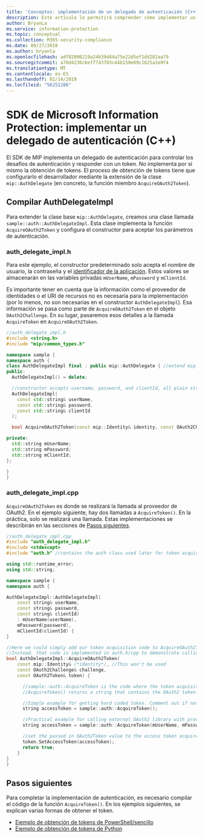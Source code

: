 ```yaml
---
title: 'Conceptos: implementación de un delegado de autenticación (C++)'
description: Este artículo le permitirá comprender cómo implementar un delegado de autenticación en C++.
author: BryanLa
ms.service: information-protection
ms.topic: conceptual
ms.collection: M365-security-compliance
ms.date: 09/27/2018
ms.author: bryanla
ms.openlocfilehash: adf82006219a24b39d44a75e22d5ef1dd282aa79
ms.sourcegitcommit: a78d4236cbeff743703c44b150e69c1625a2e9f4
ms.translationtype: MT
ms.contentlocale: es-ES
ms.lasthandoff: 02/14/2019
ms.locfileid: "56251286"
---
```

# <a name="microsoft-information-protection-sdk---implementing-an-authentication-delegate-c"></a>SDK de Microsoft Information Protection: implementar un delegado de autenticación (C++)

El SDK de MIP implementa un delegado de autenticación para controlar los desafíos de autenticación y responder con un token. No implementa por sí mismo la obtención de tokens. El proceso de obtención de tokens tiene que configurarlo el desarrollador mediante la extensión de la clase `mip::AuthDelegate` (en concreto, la función miembro `AcquireOAuth2Token`).

## <a name="building-authdelegateimpl"></a>Compilar AuthDelegateImpl

Para extender la clase base `mip::AuthDelegate`, creamos una clase llamada `sample::auth::AuthDelegateImpl`. Esta clase implementa la función `AcquireOAuth2Token` y configura el constructor para aceptar los parámetros de autenticación.

### <a name="authdelegateimplh"></a>auth_delegate_impl.h

Para este ejemplo, el constructor predeterminado solo acepta el nombre de usuario, la contraseña y el [identificador de la aplicación](/azure/active-directory/develop/developer-glossary#application-id-client-id). Estos valores se almacenarán en las variables privadas `mUserName`, `mPassword` y `mClientId`.

Es importante tener en cuenta que la información como el proveedor de identidades o el URI de recursos no es necesaria para la implementación (por lo menos, no son necesarias en el constructor `AuthDelegateImpl`). Esa información se pasa como parte de `AcquireOAuth2Token` en el objeto `OAuth2Challenge`. En su lugar, pasaremos esos detalles a la llamada `AcquireToken` en `AcquireOAuth2Token`.

```cpp
//auth_delegate_impl.h
#include <string.h>
#include "mip/common_types.h"

namespace sample {
namespace auth {
class AuthDelegateImpl final : public mip::AuthDelegate { //extend mip::AuthDelegate base class
public:
  AuthDelegateImpl() = delete;

  //constructor accepts username, password, and clientId, all plain strings.
  AuthDelegateImpl(
    const std::string& userName,
    const std::string& password,
    const std::string& clientId
  );

  bool AcquireOAuth2Token(const mip::Identity& identity, const OAuth2Challenge& challenge, OAuth2Token& token) override;

private:
  std::string mUserName;
  std::string mPassword;
  std::string mClientId;
};

}
}
```

### <a name="authdelegateimplcpp"></a>auth_delegate_impl.cpp

`AcquireOAuth2Token` es donde se realizará la llamada al proveedor de OAuth2. En el ejemplo siguiente, hay dos llamadas a `AcquireToken()`. En la práctica, solo se realizará una llamada. Estas implementaciones se describirán en las secciones de [Pasos siguientes](#next-steps).

```cpp
//auth_delegate_impl.cpp
#include "auth_delegate_impl.h"
#include <stdexcept>
#include "auth.h" //contains the auth class used later for token acquisition

using std::runtime_error;
using std::string;

namespace sample {
namespace auth {

AuthDelegateImpl::AuthDelegateImpl(
    const string& userName,
    const string& password,
    const string& clientId)
    : mUserName(userName),
    mPassword(password),
    mClientId(clientId) {
}

//Here we could simply add our token acquisition code to AcquireOAuth2Token
//Instead, that code is implemented in auth.h/cpp to demonstrate calling an external library
bool AuthDelegateImpl::AcquireOAuth2Token(
    const mip::Identity& /*identity*/, //This won't be used
    const OAuth2Challenge& challenge,
    const OAuth2Token& token) {

      //sample::auth::AcquireToken is the code where the token acquisition routine is implemented.
      //AcquireToken() returns a string that contains the OAuth2 token.

      //Simple example for getting hard coded token. Comment out if not used.
      string accessToken = sample::auth::AcquireToken();

      //Practical example for calling external OAuth2 library with provided authentication details.
      string accessToken = sample::auth::AcquireToken(mUserName, mPassword, mClientId, challenge.GetAuthority(), challenge.GetResource());  

      //set the passed in OAuth2Token value to the access token acquired by our provider
      token.SetAccessToken(accessToken);
      return true;
    }
}
}
```

## <a name="next-steps"></a>Pasos siguientes

Para completar la implementación de autenticación, es necesario compilar el código de la función `AcquireToken()`. En los ejemplos siguientes, se explican varias formas de obtener el token.

- [Ejemplo de obtención de tokens de PowerShell/sencillo](concept-authentication-acquire-token-ps.md)
- [Ejemplo de obtención de tokens de Python](concept-authentication-acquire-token-py.md)
